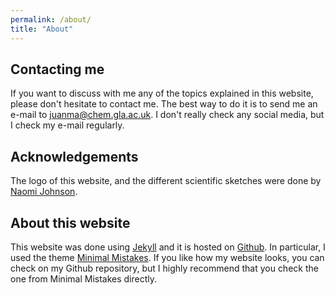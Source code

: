 ```yaml
---
permalink: /about/
title: "About"
---
```


## Contacting me

If you want to discuss with me any of the topics explained in this website, please don't hesitate to contact me. The best way to do it is to send me an e-mail to <a href="mailto:juanma@chem.gla.ac.uk">juanma@chem.gla.ac.uk</a>. I don't really check any social media, but I check my e-mail regularly.

## Acknowledgements

The logo of this website, and the different scientific sketches were done by <a href="https://www.instagram.com/nemalopod/">Naomi Johnson</a>.

## About this website

This website was done using <a href="https://jekyllrb.com/">Jekyll</a> and it is hosted on <a href="https://github.com/">Github</a>. In particular, I used the theme [Minimal Mistakes](https://github.com/mmistakes/minimal-mistakes). If you like how my website looks, you can check on my Github repository, but I highly recommend that you check the one from Minimal Mistakes directly.

